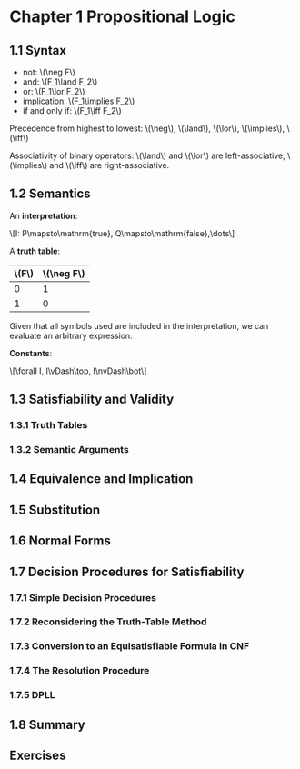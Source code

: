 # Chapter 1 Propositional Logic

<!-- toc -->

## 1.1 Syntax

- not: \\(\neg F\\)
- and: \\(F_1\land F_2\\)
- or: \\(F_1\lor F_2\\)
- implication: \\(F_1\implies F_2\\)
- if and only if: \\(F_1\iff F_2\\)

Precedence from highest to lowest: \\(\neg\\), \\(\land\\), \\(\lor\\), \\(\implies\\), \\(\iff\\)

Associativity of binary operators: \\(\land\\) and \\(\lor\\) are left-associative, \\(\implies\\) and \\(\iff\\) are right-associative.

## 1.2 Semantics

An **interpretation**:

\\[I: P\mapsto\mathrm{true}, Q\mapsto\mathrm{false},\dots\\]

A **truth table**:

| \\(F\\) | \\(\neg F\\) |
| ------- | ------------ |
| 0       | 1            |
| 1       | 0            |

Given that all symbols used are included in the interpretation, we can evaluate an arbitrary expression.

**Constants**:

\\[\forall I, I\vDash\top, I\nvDash\bot\\]

## 1.3 Satisfiability and Validity

### 1.3.1 Truth Tables

### 1.3.2 Semantic Arguments

## 1.4 Equivalence and Implication

## 1.5 Substitution

## 1.6 Normal Forms

## 1.7 Decision Procedures for Satisfiability

### 1.7.1 Simple Decision Procedures

### 1.7.2 Reconsidering the Truth-Table Method

### 1.7.3 Conversion to an Equisatisfiable Formula in CNF

### 1.7.4 The Resolution Procedure

### 1.7.5 DPLL

## 1.8 Summary

## Exercises
